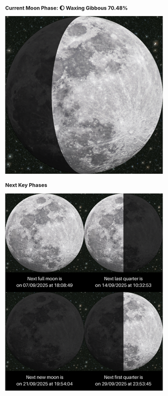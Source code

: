 ### Current Moon Phase: 🌔 Waxing Gibbous 70.48%
![Moon Phase](moonphase.png)
### Next Key Phases
![Gallery](gallery.png)